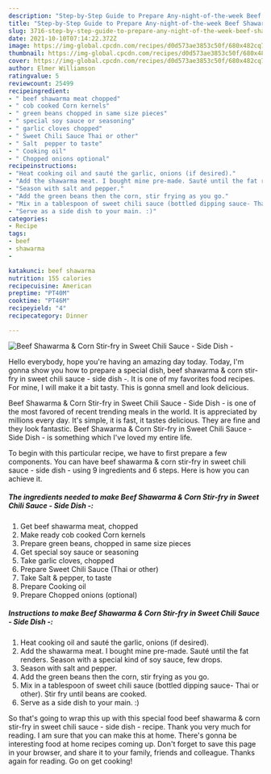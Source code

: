 ```yaml
---
description: "Step-by-Step Guide to Prepare Any-night-of-the-week Beef Shawarma &amp;amp; Corn Stir-fry in Sweet Chili Sauce - Side Dish -"
title: "Step-by-Step Guide to Prepare Any-night-of-the-week Beef Shawarma &amp;amp; Corn Stir-fry in Sweet Chili Sauce - Side Dish -"
slug: 3716-step-by-step-guide-to-prepare-any-night-of-the-week-beef-shawarma-and-amp-corn-stir-fry-in-sweet-chili-sauce-side-dish
date: 2021-10-10T07:14:22.372Z
image: https://img-global.cpcdn.com/recipes/d0d573ae3853c50f/680x482cq70/beef-shawarma-corn-stir-fry-in-sweet-chili-sauce-side-dish-recipe-main-photo.jpg
thumbnail: https://img-global.cpcdn.com/recipes/d0d573ae3853c50f/680x482cq70/beef-shawarma-corn-stir-fry-in-sweet-chili-sauce-side-dish-recipe-main-photo.jpg
cover: https://img-global.cpcdn.com/recipes/d0d573ae3853c50f/680x482cq70/beef-shawarma-corn-stir-fry-in-sweet-chili-sauce-side-dish-recipe-main-photo.jpg
author: Elmer Williamson
ratingvalue: 5
reviewcount: 25499
recipeingredient:
- " beef shawarma meat chopped"
- " cob cooked Corn kernels"
- " green beans chopped in same size pieces"
- " special soy sauce or seasoning"
- " garlic cloves chopped"
- " Sweet Chili Sauce Thai or other"
- " Salt  pepper to taste"
- " Cooking oil"
- " Chopped onions optional"
recipeinstructions:
- "Heat cooking oil and sauté the garlic, onions (if desired)."
- "Add the shawarma meat. I bought mine pre-made. Sauté until the fat renders. Season with a special kind of soy sauce, few drops."
- "Season with salt and pepper."
- "Add the green beans then the corn, stir frying as you go."
- "Mix in a tablespoon of sweet chili sauce (bottled dipping sauce- Thai or other). Stir fry until beans are cooked."
- "Serve as a side dish to your main. :)"
categories:
- Recipe
tags:
- beef
- shawarma
- 

katakunci: beef shawarma  
nutrition: 155 calories
recipecuisine: American
preptime: "PT40M"
cooktime: "PT46M"
recipeyield: "4"
recipecategory: Dinner

---
```



![Beef Shawarma &amp; Corn Stir-fry in Sweet Chili Sauce - Side Dish -](https://img-global.cpcdn.com/recipes/d0d573ae3853c50f/680x482cq70/beef-shawarma-corn-stir-fry-in-sweet-chili-sauce-side-dish-recipe-main-photo.jpg)

Hello everybody, hope you're having an amazing day today. Today, I'm gonna show you how to prepare a special dish, beef shawarma &amp; corn stir-fry in sweet chili sauce - side dish -. It is one of my favorites food recipes. For mine, I will make it a bit tasty. This is gonna smell and look delicious.

Beef Shawarma &amp; Corn Stir-fry in Sweet Chili Sauce - Side Dish - is one of the most favored of recent trending meals in the world. It is appreciated by millions every day. It's simple, it is fast, it tastes delicious. They are fine and they look fantastic. Beef Shawarma &amp; Corn Stir-fry in Sweet Chili Sauce - Side Dish - is something which I've loved my entire life.




To begin with this particular recipe, we have to first prepare a few components. You can have beef shawarma &amp; corn stir-fry in sweet chili sauce - side dish - using 9 ingredients and 6 steps. Here is how you can achieve it.

<!--inarticleads1-->

##### The ingredients needed to make Beef Shawarma &amp; Corn Stir-fry in Sweet Chili Sauce - Side Dish -:

1. Get  beef shawarma meat, chopped
1. Make ready  cob cooked Corn kernels
1. Prepare  green beans, chopped in same size pieces
1. Get  special soy sauce or seasoning
1. Take  garlic cloves, chopped
1. Prepare  Sweet Chili Sauce (Thai or other)
1. Take  Salt &amp; pepper, to taste
1. Prepare  Cooking oil
1. Prepare  Chopped onions (optional)




<!--inarticleads2-->

##### Instructions to make Beef Shawarma &amp; Corn Stir-fry in Sweet Chili Sauce - Side Dish -:

1. Heat cooking oil and sauté the garlic, onions (if desired).
1. Add the shawarma meat. I bought mine pre-made. Sauté until the fat renders. Season with a special kind of soy sauce, few drops.
1. Season with salt and pepper.
1. Add the green beans then the corn, stir frying as you go.
1. Mix in a tablespoon of sweet chili sauce (bottled dipping sauce- Thai or other). Stir fry until beans are cooked.
1. Serve as a side dish to your main. :)




So that's going to wrap this up with this special food beef shawarma &amp; corn stir-fry in sweet chili sauce - side dish - recipe. Thank you very much for reading. I am sure that you can make this at home. There's gonna be interesting food at home recipes coming up. Don't forget to save this page in your browser, and share it to your family, friends and colleague. Thanks again for reading. Go on get cooking!
